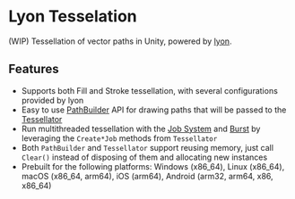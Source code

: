 # Lyon Tesselation
(WIP) Tessellation of vector paths in Unity, powered by [lyon](https://github.com/nical/lyon).

## Features
- Supports both Fill and Stroke tessellation, with several configurations provided by lyon
- Easy to use [PathBuilder](Runtime/PathBuilder.cs) API for drawing paths that will be passed to the [Tessellator](Runtime/Tessellator.cs)
- Run multithreaded tessellation with the [Job System](https://docs.unity3d.com/Manual/JobSystemOverview.html) and [Burst](https://docs.unity3d.com/Packages/com.unity.burst@1.8/manual/index.html) by leveraging the `Create*Job` methods from `Tessellator`
- Both `PathBuilder` and `Tessellator` support reusing memory, just call `Clear()` instead of disposing of them and allocating new instances
- Prebuilt for the following platforms: Windows (x86_64), Linux (x86_64), macOS (x86_64, arm64), iOS (arm64), Android (arm32, arm64, x86, x86_64)
